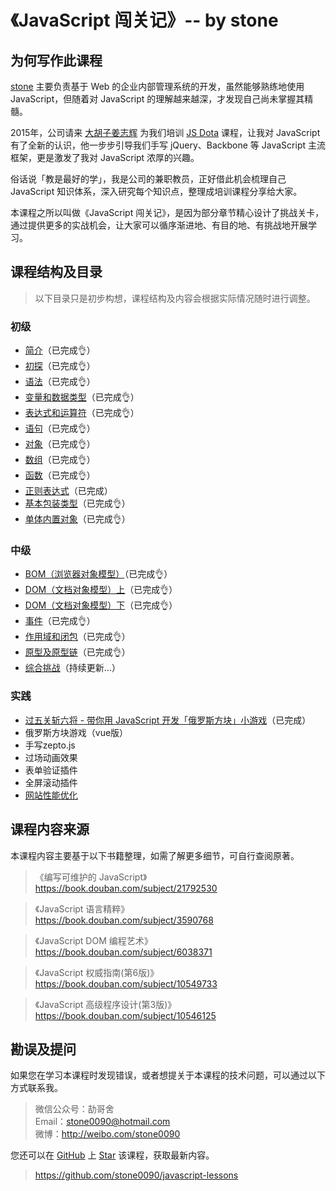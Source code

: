 # 《JavaScript 闯关记》-- by stone

## 为何写作此课程
[stone](http://shijiajie.com/about/)  主要负责基于 Web 的企业内部管理系统的开发，虽然能够熟练地使用 JavaScript，但随着对 JavaScript 的理解越来越深，才发现自己尚未掌握其精髓。

2015年，公司请来 [大胡子姜志辉](http://weibo.com/zhihuijiang) 为我们培训 [JS Dota](http://ibagsoft.github.io/js_dota/) 课程，让我对 JavaScript 有了全新的认识，他一步步引导我们手写 jQuery、Backbone 等 JavaScript 主流框架，更是激发了我对 JavaScript 浓厚的兴趣。

俗话说「教是最好的学」，我是公司的兼职教员，正好借此机会梳理自己 JavaScript 知识体系，深入研究每个知识点，整理成培训课程分享给大家。

本课程之所以叫做《JavaScript 闯关记》，是因为部分章节精心设计了挑战关卡，通过提供更多的实战机会，让大家可以循序渐进地、有目的地、有挑战地开展学习。

## 课程结构及目录
> 以下目录只是初步构想，课程结构及内容会根据实际情况随时进行调整。

### 初级
- [简介](https://github.com/stone0090/javascript-lessons/tree/master/1.1-Introduction)（已完成👌）
- [初探](https://github.com/stone0090/javascript-lessons/tree/master/1.2-FirstExploration)（已完成👌）
- [语法](https://github.com/stone0090/javascript-lessons/tree/master/1.3-Syntax)（已完成👌）
- [变量和数据类型](https://github.com/stone0090/javascript-lessons/tree/master/1.4-Variable&Types)（已完成👌）
- [表达式和运算符](https://github.com/stone0090/javascript-lessons/tree/master/1.5-Expression&Operators)（已完成👌）
- [语句](https://github.com/stone0090/javascript-lessons/tree/master/1.6-Statements)（已完成👌）
- [对象](https://github.com/stone0090/javascript-lessons/tree/master/1.7-ObjectObjects)（已完成👌）
- [数组](https://github.com/stone0090/javascript-lessons/tree/master/1.8-ArrayObjects)（已完成👌）
- [函数](https://github.com/stone0090/javascript-lessons/tree/master/1.9-FunctionObjects)（已完成👌）
- [正则表达式](https://github.com/stone0090/javascript-lessons/tree/master/1.10-RegExpObjects)（已完成）
- [基本包装类型](https://github.com/stone0090/javascript-lessons/tree/master/1.11-PrimitiveWrapperObjects)（已完成👌）
- [单体内置对象](https://github.com/stone0090/javascript-lessons/tree/master/1.12-SingletonBuiltInObjects)（已完成👌）

### 中级
- [BOM（浏览器对象模型）](https://github.com/stone0090/javascript-lessons/tree/master/2.1-BOM)（已完成👌）
- [DOM（文档对象模型）上](https://github.com/stone0090/javascript-lessons/tree/master/2.2-DOM)（已完成👌）
- [DOM（文档对象模型）下](https://github.com/stone0090/javascript-lessons/tree/master/2.2-DOM/README2.md)（已完成👌）
- [事件](https://github.com/stone0090/javascript-lessons/tree/master/2.3-Event)（已完成👌）
- [作用域和闭包](https://github.com/stone0090/javascript-lessons/tree/master/2.4-Scope&Closure)（已完成👌）
- [原型及原型链](https://github.com/stone0090/javascript-lessons/tree/master/2.5-Prototype)（已完成👌）
- [综合挑战](https://github.com/stone0090/javascript-lessons/tree/master/2.9-Challenge)（持续更新...）

### 实践
- [过五关斩六将 - 带你用 JavaScript 开发「俄罗斯方块」小游戏](https://github.com/stone0090/javascript-lessons/tree/master/3.1-Tetris)（已完成）
- 俄罗斯方块游戏（vue版）
- 手写zepto.js
- 过场动画效果
- 表单验证插件
- 全屏滚动插件
- [网站性能优化](http://www.imooc.com/view/50)

## 课程内容来源
本课程内容主要基于以下书籍整理，如需了解更多细节，可自行查阅原著。

> 《编写可维护的 JavaScript》  
> https://book.douban.com/subject/21792530

> 《JavaScript 语言精粹》  
> https://book.douban.com/subject/3590768

> 《JavaScript DOM 编程艺术》  
> https://book.douban.com/subject/6038371

> 《JavaScript 权威指南(第6版)》  
> https://book.douban.com/subject/10549733

> 《JavaScript 高级程序设计(第3版)》  
> https://book.douban.com/subject/10546125

## 勘误及提问
如果您在学习本课程时发现错误，或者想提关于本课程的技术问题，可以通过以下方式联系我。

> 微信公众号：劼哥舍  
> Email：stone0090@hotmail.com  
> 微博：http://weibo.com/stone0090  

您还可以在 [GitHub](https://github.com/) 上 [Star](https://github.com/stone0090/javascript-lessons) 该课程，获取最新内容。  

> https://github.com/stone0090/javascript-lessons

